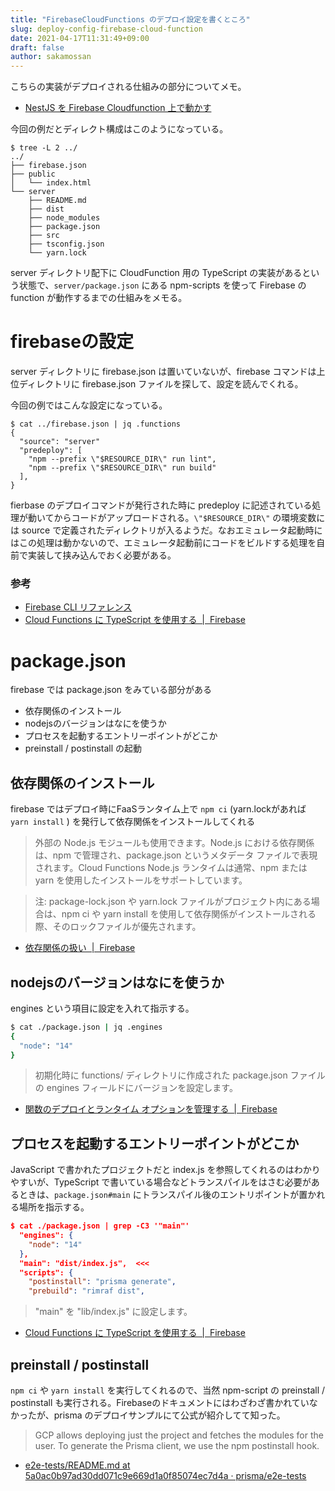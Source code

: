 ```yaml
---
title: "FirebaseCloudFunctions のデプロイ設定を書くところ"
slug: deploy-config-firebase-cloud-function
date: 2021-04-17T11:31:49+09:00
draft: false
author: sakamossan
---
```


こちらの実装がデプロイされる仕組みの部分についてメモ。

- [NestJS を Firebase Cloudfunction 上で動かす](https://blog.n-t.jp/tech/nestjs-firebase-cloudfunction/)

今回の例だとディレクト構成はこのようになっている。

```
$ tree -L 2 ../
../
├── firebase.json
├── public
│   └── index.html
└── server
    ├── README.md
    ├── dist
    ├── node_modules
    ├── package.json
    ├── src
    ├── tsconfig.json
    └── yarn.lock
```

server ディレクトリ配下に CloudFunction 用の TypeScript の実装があるという状態で、`server/package.json` にある npm-scripts を使って Firebase の function が動作するまでの仕組みをメモる。


# firebaseの設定

server ディレクトリに firebase.json は置いていないが、firebase コマンドは上位ディレクトリに firebase.json ファイルを探して、設定を読んでくれる。

今回の例ではこんな設定になっている。

```
$ cat ../firebase.json | jq .functions
{
  "source": "server"
  "predeploy": [
    "npm --prefix \"$RESOURCE_DIR\" run lint",
    "npm --prefix \"$RESOURCE_DIR\" run build"
  ],
}
```

fierbase のデプロイコマンドが発行された時に predeploy に記述されている処理が動いてからコードがアップロードされる。`\"$RESOURCE_DIR\"` の環境変数には source で定義されたディレクトリが入るようだ。なおエミュレータ起動時にはこの処理は動かないので、エミュレータ起動前にコードをビルドする処理を自前で実装して挟み込んでおく必要がある。

### 参考

- [Firebase CLI リファレンス](https://firebase.google.com/docs/cli?hl=ja#hooks)
- [Cloud Functions に TypeScript を使用する  |  Firebase](https://firebase.google.com/docs/functions/typescript?hl=ja#using_an_existing_typescript_project)


# package.json 

firebase では package.json をみている部分がある

- 依存関係のインストール
- nodejsのバージョンはなにを使うか
- プロセスを起動するエントリーポイントがどこか
- preinstall / postinstall の起動

## 依存関係のインストール

firebase ではデプロイ時にFaaSランタイム上で `npm ci` (yarn.lockがあれば `yarn install` ) を発行して依存関係をインストールしてくれる

> 外部の Node.js モジュールも使用できます。Node.js における依存関係は、npm で管理され、package.json というメタデータ ファイルで表現されます。Cloud Functions Node.js ランタイムは通常、npm または yarn を使用したインストールをサポートしています。

> 注: package-lock.json や yarn.lock ファイルがプロジェクト内にある場合は、npm ci や yarn install を使用して依存関係がインストールされる際、そのロックファイルが優先されます。

- [依存関係の扱い  |  Firebase](https://firebase.google.com/docs/functions/handle-dependencies?hl=ja)


## nodejsのバージョンはなにを使うか

engines という項目に設定を入れて指示する。

```bash
$ cat ./package.json | jq .engines
{
  "node": "14"
}
```

> 初期化時に functions/ ディレクトリに作成された package.json ファイルの engines フィールドにバージョンを設定します。

- [関数のデプロイとランタイム オプションを管理する  |  Firebase](https://firebase.google.com/docs/functions/manage-functions?hl=ja#set_nodejs_version)


## プロセスを起動するエントリーポイントがどこか

JavaScript で書かれたプロジェクトだと index.js を参照してくれるのはわかりやすいが、TypeScript で書いている場合などトランスパイルをはさむ必要があるときは、`package.json#main` にトランスパイル後のエントリポイントが置かれる場所を指示する。

```json
$ cat ./package.json | grep -C3 '"main"'
  "engines": {
    "node": "14"
  },
  "main": "dist/index.js",  <<<
  "scripts": {
    "postinstall": "prisma generate",
    "prebuild": "rimraf dist",
```

> "main" を "lib/index.js" に設定します。

- [Cloud Functions に TypeScript を使用する  |  Firebase](https://firebase.google.com/docs/functions/typescript?hl=ja#migrating_an_existing_javascript_project_to_typescript)


## preinstall / postinstall 

`npm ci` や `yarn install` を実行してくれるので、当然 npm-script の preinstall / postinstall も実行される。Firebaseのドキュメントにはわざわざ書かれていなかったが、prisma のデプロイサンプルにて公式が紹介してて知った。

> GCP allows deploying just the project and fetches the modules for the user. To generate the Prisma client, we use the npm postinstall hook. 

- [e2e-tests/README.md at 5a0ac0b97ad30dd071c9e669d1a0f85074ec7d4a · prisma/e2e-tests](https://github.com/prisma/e2e-tests/blob/5a0ac0b97ad30dd071c9e669d1a0f85074ec7d4a/platforms/gcp-functions/README.md)

